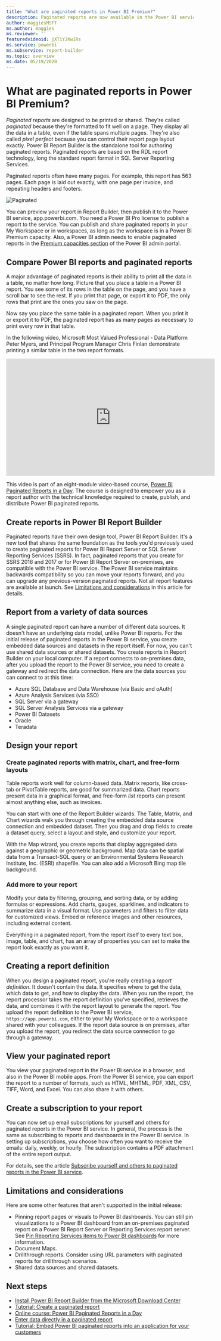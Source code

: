 ```yaml
---
title: "What are paginated reports in Power BI Premium?"
description: Paginated reports are now available in the Power BI service. They have long been the standard report format in SQL Server Reporting Services. These reports can be printed or shared. You can control the report layout exactly. They display all the data in a table, for example, even if the table spans multiple pages.  
author: maggiesMSFT
ms.author: maggies
ms.reviewer: ''
featuredvideoid: jXTiYJKw1Rs
ms.service: powerbi
ms.subservice: report-builder
ms.topic: overview
ms.date: 05/19/2020
---
```


# What are paginated reports in Power BI Premium?

*Paginated reports* are designed to be printed or shared. They're called *paginated* because they're formatted to fit well on a page. They display all the data in a table, even if the table spans multiple pages. They're also called *pixel perfect* because you can control their report page layout exactly. Power BI Report Builder is the standalone tool for authoring paginated reports. Paginated reports are based on the RDL report technology, long the standard report format in SQL Server Reporting Services. 

Paginated reports often have many pages. For example, this report has 563 pages. Each page is laid out exactly, with one page per invoice, and repeating headers and footers.

![Paginated](media/paginated-reports-report-builder-power-bi/power-bi-paginated-wwi-report-page.png)

You can preview your report in Report Builder, then publish it to the Power BI service, app.powerbi.com. You need a Power BI Pro license to publish a report to the service. You can publish and share paginated reports in your My Workspace or in workspaces, as long as the workspace is in a Power BI Premium capacity. Also, a Power BI admin needs to enable paginated reports in the [Premium capacities section](../admin/service-admin-premium-workloads.md#paginated-reports) of the Power BI admin portal. 

## Compare Power BI reports and paginated reports

A major advantage of paginated reports is their ability to print all the data in a table, no matter how long. Picture that you place a table in a Power BI report. You see some of its rows in the table on the page, and you have a scroll bar to see the rest. If you print that page, or export it to PDF, the only rows that print are the ones you saw on the page. 

Now say you place the same table in a paginated report. When you print it or export it to PDF, the paginated report has as many pages as necessary to print every row in that table. 

In the following video, Microsoft Most Valued Professional - Data Platform Peter Myers, and Principal Program Manager Chris Finlan demonstrate printing a similar table in the two report formats. 

<iframe width="560" height="315" src="https://www.youtube.com/embed/jXTiYJKw1Rs?list=PL1N57mwBHtN1icIhpjQOaRL8r9G-wytpT" frameborder="0" allowfullscreen></iframe>

This video is part of an eight-module video-based course, [Power BI Paginated Reports in a Day](../learning-catalog/paginated-reports-online-course.md). The course is designed to empower you as a report author with the technical knowledge required to create, publish, and distribute Power BI paginated reports.

## Create reports in Power BI Report Builder

Paginated reports have their own design tool, Power BI Report Builder. It's a new tool that shares the same foundation as the tools you'd previously used to create paginated reports for Power BI Report Server or SQL Server Reporting Services (SSRS). In fact, paginated reports that you create for SSRS 2016 and 2017 or for Power BI Report Server on-premises, are compatible with the Power BI service. The Power BI service maintains backwards compatibility so you can move your reports forward, and you can upgrade any previous-version paginated reports. Not all report features are available at launch. See [Limitations and considerations](#limitations-and-considerations) in this article for details.
     
## Report from a variety of data sources

A single paginated report can have a number of different data sources. It doesn't have an underlying data model, unlike Power BI reports. For the initial release of paginated reports in the Power BI service, you create embedded data sources and datasets in the report itself. For now, you can't use shared data sources or shared datasets. You create reports in Report Builder on your local computer. If a report connects to on-premises data, after you upload the report to the Power BI service, you need to create a gateway and redirect the data connection. Here are the data sources you can connect to at this time:

- Azure SQL Database and Data Warehouse (via Basic and oAuth)
- Azure Analysis Services (via SSO)
- SQL Server via a gateway
- SQL Server Analysis Services via a gateway
- Power BI Datasets
- Oracle
- Teradata

## Design your report  

### Create paginated reports with matrix, chart, and free-form layouts

Table reports work well for column-based data. Matrix reports, like cross-tab or PivotTable reports, are good for summarized data. Chart reports present data in a graphical format, and free-form *list* reports can present almost anything else, such as invoices. 
  
You can start with one of the Report Builder wizards. The Table, Matrix, and Chart wizards walk you through creating the embedded data source connection and embedded dataset. Then you drag and drop fields to create a dataset query, select a layout and style, and customize your report.  
  
With the Map wizard, you create reports that display aggregated data against a geographic or geometric background. Map data can be spatial data from a Transact-SQL query or an Environmental Systems Research Institute, Inc. (ESRI) shapefile. You can also add a Microsoft Bing map tile background.  

### Add more to your report

Modify your data by filtering, grouping, and sorting data, or by adding formulas or expressions. Add charts, gauges, sparklines, and indicators to summarize data in a visual format.  Use parameters and filters to filter data for customized views. Embed or reference images and other resources, including external content.  

Everything in a paginated report, from the report itself to every text box, image, table, and chart, has an array of properties you can set to make the report look exactly as you want it.

## Creating a report definition

When you design a paginated report, you're really creating a *report definition*. It doesn't contain the data. It specifies where to get the data, which data to get, and how to display the data. When you run the report, the report processor takes the report definition you've specified, retrieves the data, and combines it with the report layout to generate the report. You upload the report definition to the Power BI service, `https://app.powerbi.com`, either to your My Workspace or to a workspace shared with your colleagues. If the report data source is on premises, after you upload the report, you redirect the data source connection to go through a gateway. 

## View your paginated report
You view your paginated report in the Power BI service in a browser, and also in the Power BI mobile apps. From the Power BI service, you can export the report to a number of formats, such as HTML, MHTML, PDF, XML, CSV, TIFF, Word, and Excel. You can also share it with others.  

## Create a subscription to your report

You can now set up email subscriptions for yourself and others for paginated reports in the Power BI service. In general, the process is the same as subscribing to reports and dashboards in the Power BI service. In setting up subscriptions, you choose how often you want to receive the emails: daily, weekly, or hourly. The subscription contains a PDF attachment of the entire report output.

For details, see the article [Subscribe yourself and others to paginated reports in the Power BI service](../consumer/paginated-reports-subscriptions.md). 

## Limitations and considerations

Here are some other features that aren't supported in the initial release:

- Pinning report pages or visuals to Power BI dashboards. You can still pin visualizations to a Power BI dashboard from an on-premises paginated report on a Power BI Report Server or Reporting Services report server. See [Pin Reporting Services items to Power BI dashboards](https://docs.microsoft.com/sql/reporting-services/pin-reporting-services-items-to-power-bi-dashboards) for more information.
- Document Maps.
- Drillthrough reports.  Consider using URL parameters with paginated reports for drillthrough scenarios.
- Shared data sources and shared datasets.

 
## Next steps

- [Install Power BI Report Builder from the Microsoft Download Center](https://aka.ms/pbireportbuilder)
- [Tutorial: Create a paginated report](paginated-reports-quickstart-aw.md)
- [Online course: Power BI Paginated Reports in a Day](../learning-catalog/paginated-reports-online-course.md)
- [Enter data directly in a paginated report](paginated-reports-enter-data.md)
- [Tutorial: Embed Power BI paginated reports into an application for your customers](../developer/embedded/embed-paginated-reports-customers.md)
